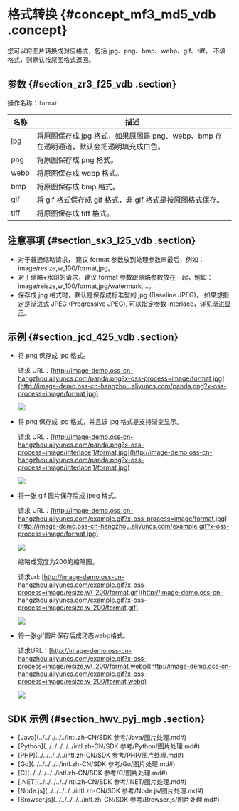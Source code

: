 # 格式转换 {#concept_mf3_md5_vdb .concept}

您可以将图片转换成对应格式，包括 jpg、png、bmp、webp、gif、tiff。 不填格式，则默认按原图格式返回。

## 参数 {#section_zr3_f25_vdb .section}

操作名称：`format`

|名称|描述|
|--|--|
|jpg|将原图保存成 jpg 格式，如果原图是 png、webp、bmp 存在透明通道，默认会把透明填充成白色。|
|png|将原图保存成 png 格式。|
|webp|将原图保存成 webp 格式。|
|bmp|将原图保存成 bmp 格式。|
|gif|将 gif 格式保存成 gif 格式，非 gif 格式是按原图格式保存。|
|tiff|将原图保存成 tiff 格式。|

## 注意事项 {#section_sx3_l25_vdb .section}

-   对于普通缩略请求， 建议 format 参数放到处理参数串最后，例如：image/resize,w\_100/format,jpg。
-   对于缩略+水印的请求，建议 format 参数跟缩略参数放在一起，例如：image/reisze,w\_100/format,jpg/watermark,...。
-   保存成 jpg 格式时，默认是保存成标准型的 jpg \(Baseline JPEG\)， 如果想指定是渐进式 JPEG \(Progressive JPEG\), 可以指定参数 interlace，详见[渐进显示](intl.zh-CN/数据处理/图片处理指南/格式转换/渐进显示.md#)。

## 示例 {#section_jcd_425_vdb .section}

-   将 png 保存成 jpg 格式。

    请求 URL：[http://image-demo.oss-cn-hangzhou.aliyuncs.com/panda.png?x-oss-process=image/format,jpg](http://image-demo.oss-cn-hangzhou.aliyuncs.com/panda.png?x-oss-process=image/format,jpg)

    ![](http://static-aliyun-doc.oss-cn-hangzhou.aliyuncs.com/assets/img/4784/15546949002554_zh-CN.jpg)

-   将 png 保存成 jpg 格式，并且该 jpg 格式是支持渐变显示。

    请求 URL：[http://image-demo.oss-cn-hangzhou.aliyuncs.com/panda.png?x-oss-process=image/interlace,1/format,jpg](http://image-demo.oss-cn-hangzhou.aliyuncs.com/panda.png?x-oss-process=image/interlace,1/format,jpg)

    ![](http://static-aliyun-doc.oss-cn-hangzhou.aliyuncs.com/assets/img/4784/15546949002555_zh-CN.jpg)

-   将一张 gif 图片保存后成 jpeg 格式。

    请求 URL：[http://image-demo.oss-cn-hangzhou.aliyuncs.com/example.gif?x-oss-process=image/format,jpg](http://image-demo.oss-cn-hangzhou.aliyuncs.com/example.gif?x-oss-process=image/format,jpg)

    ![](http://static-aliyun-doc.oss-cn-hangzhou.aliyuncs.com/assets/img/4784/15546949002556_zh-CN.jpg)

    缩略成宽度为200的缩略图。

    请求url: [http://image-demo.oss-cn-hangzhou.aliyuncs.com/example.gif?x-oss-process=image/resize,w\_200/format,gif](http://image-demo.oss-cn-hangzhou.aliyuncs.com/example.gif?x-oss-process=image/resize,w_200/format,gif)

    ![](images/2558_zh-CN.gif)

-   将一张gif图片保存后成动态webp格式。

    请求URL：[http://image-demo.oss-cn-hangzhou.aliyuncs.com/example.gif?x-oss-process=image/resize,w\_200/format,webp](http://image-demo.oss-cn-hangzhou.aliyuncs.com/example.gif?x-oss-process=image/resize,w_200/format,webp)

    ![](images/2559_zh-CN.webp)


## SDK 示例 {#section_hwv_pyj_mgb .section}

-   [Java](../../../../../intl.zh-CN/SDK 参考/Java/图片处理.md#)
-   [Python](../../../../../intl.zh-CN/SDK 参考/Python/图片处理.md#)
-   [PHP](../../../../../intl.zh-CN/SDK 参考/PHP/图片处理.md#)
-   [Go](../../../../../intl.zh-CN/SDK 参考/Go/图片处理.md#)
-   [C](../../../../../intl.zh-CN/SDK 参考/C/图片处理.md#)
-   [.NET](../../../../../intl.zh-CN/SDK 参考/.NET/图片处理.md#)
-   [Node.js](../../../../../intl.zh-CN/SDK 参考/Node.js/图片处理.md#)
-   [Browser.js](../../../../../intl.zh-CN/SDK 参考/Browser.js/图片处理.md#)

